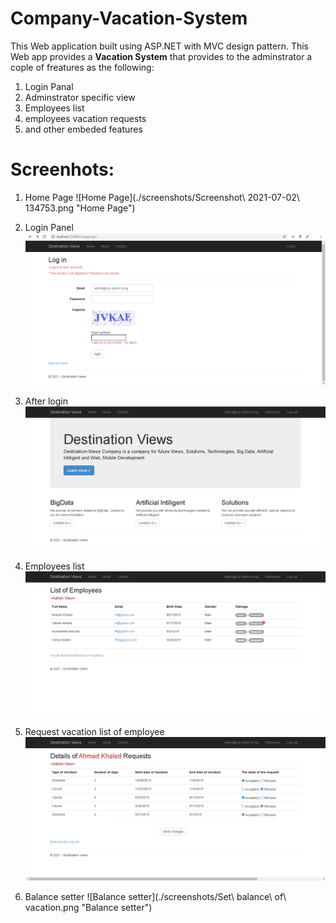 # Company-Vacation-System
This Web application built using ASP.NET with MVC design pattern. This Web app provides a **Vacation System** that provides to the adminstrator a cople of freatures as the following:
1. Login Panal
2. Adminstrator specific view
3. Employees list
4. employees vacation requests
5. and other embeded features

# Screenhots:
1. Home Page
![Home Page](./screenshots/Screenshot\ 2021-07-02\ 134753.png  "Home Page")

2. Login Panel
![Login Panel](./screenshots/login.png "Login Panal")


3. After login
![After login](./screenshots/After_login.png "After login")


4. Employees list
![Employees List](./screenshots/Employess_view.png  "Employees list")


5. Request vacation list of employee
![Request vacation list of employee](./screenshots/Requests_employee_list.png "Request vacation list of employee")


6. Balance setter
![Balance setter](./screenshots/Set\ balance\ of\ vacation.png "Balance setter")
